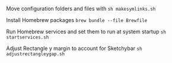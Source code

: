 Move configuration folders and files with `sh makesymlinks.sh`

Install Homebrew packages `brew bundle --file Brewfile`

Run Homebrew services and set them to run at system startup `sh startservices.sh`

Adjust Rectangle y margin to account for Sketchybar `sh adjustrectangleygap.sh`

